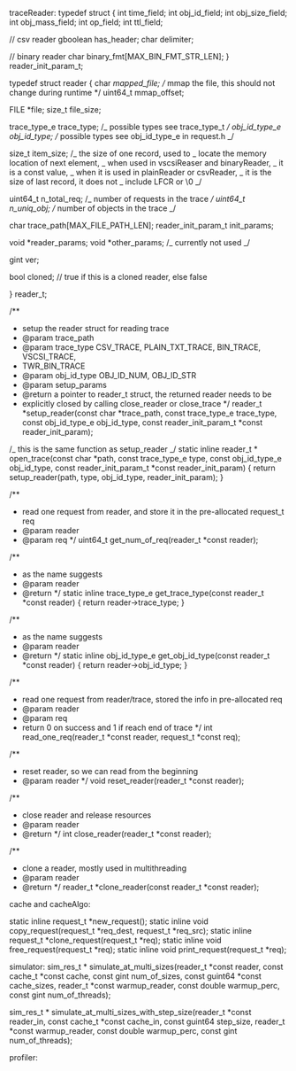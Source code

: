 traceReader:
typedef struct {
int time_field;
int obj_id_field;
int obj_size_field;
int obj_mass_field;
int op_field;
int ttl_field;

// csv reader
gboolean has_header;
char delimiter;

// binary reader
char binary_fmt[MAX_BIN_FMT_STR_LEN];
} reader_init_param_t;

typedef struct reader {
char _mapped_file; /_ mmap the file, this should not change during runtime \*/
uint64_t mmap_offset;

FILE \*file;
size_t file_size;

trace_type_e trace_type; /_ possible types see trace_type_t _/
obj_id_type_e obj_id_type; /_ possible types see obj_id_type_e in request.h _/

size_t item_size; /_ the size of one record, used to
_ locate the memory location of next element,
_ when used in vscsiReaser and binaryReader,
_ it is a const value,
_ when it is used in plainReader or csvReader,
_ it is the size of last record, it does not
_ include LFCR or \0 _/

uint64_t n_total_req; /_ number of requests in the trace _/
uint64_t n_uniq_obj; /_ number of objects in the trace _/

char trace_path[MAX_FILE_PATH_LEN];
reader_init_param_t init_params;

void *reader_params;
void *other_params; /_ currently not used _/

gint ver;

bool cloned; // true if this is a cloned reader, else false

} reader_t;

/\*\*

- setup the reader struct for reading trace
- @param trace_path
- @param trace_type CSV_TRACE, PLAIN_TXT_TRACE, BIN_TRACE, VSCSI_TRACE,
- TWR_BIN_TRACE
- @param obj_id_type OBJ_ID_NUM, OBJ_ID_STR
- @param setup_params
- @return a pointer to reader_t struct, the returned reader needs to be
- explicitly closed by calling close_reader or close_trace
  */
  reader_t *setup_reader(const char *trace_path, const trace_type_e trace_type,
  const obj_id_type_e obj_id_type,
  const reader_init_param_t *const reader_init_param);

/_ this is the same function as setup_reader _/
static inline reader_t *
open_trace(const char *path, const trace_type_e type,
const obj_id_type_e obj_id_type,
const reader_init_param_t \*const reader_init_param) {
return setup_reader(path, type, obj_id_type, reader_init_param);
}

/\*\*

- read one request from reader, and store it in the pre-allocated request_t req
- @param reader
- @param req
  */
  uint64_t get_num_of_req(reader_t *const reader);

/\*\*

- as the name suggests
- @param reader
- @return
  */
  static inline trace_type_e get_trace_type(const reader_t *const reader) {
  return reader->trace_type;
  }

/\*\*

- as the name suggests
- @param reader
- @return
  */
  static inline obj_id_type_e get_obj_id_type(const reader_t *const reader) {
  return reader->obj_id_type;
  }

/\*\*

- read one request from reader/trace, stored the info in pre-allocated req
- @param reader
- @param req
- return 0 on success and 1 if reach end of trace
  */
  int read_one_req(reader_t *const reader, request_t \*const req);

/\*\*

- reset reader, so we can read from the beginning
- @param reader
  */
  void reset_reader(reader_t *const reader);

/\*\*

- close reader and release resources
- @param reader
- @return
  */
  int close_reader(reader_t *const reader);

/\*\*

- clone a reader, mostly used in multithreading
- @param reader
- @return
  */
  reader_t *clone_reader(const reader_t \*const reader);

cache and cacheAlgo:

static inline request_t *new_request();
static inline void copy_request(request_t *req_dest, request_t *req_src);
static inline request_t *clone_request(request_t *req);
static inline void free_request(request_t *req);
static inline void print_request(request_t \*req);

simulator:
sim_res_t *
simulate_at_multi_sizes(reader_t *const reader,
const cache_t *const cache,
const gint num_of_sizes,
const guint64 *const cache_sizes,
reader_t \*const warmup_reader,
const double warmup_perc,
const gint num_of_threads);

sim_res_t *
simulate_at_multi_sizes_with_step_size(reader_t *const reader_in,
const cache_t *const cache_in,
const guint64 step_size,
reader_t *const warmup_reader,
const double warmup_perc,
const gint num_of_threads);

profiler:
